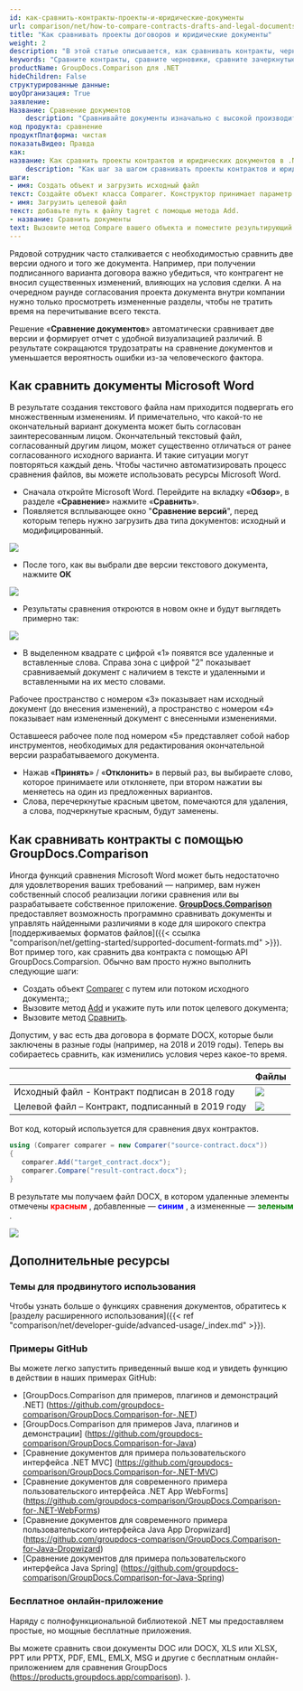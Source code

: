```yaml
---
id: как-сравнить-контракты-проекты-и-юридические-документы
url: comparison/net/how-to-compare-contracts-drafts-and-legal-documents
title: "Как сравнивать проекты договоров и юридические документы"
weight: 2
description: "В этой статье описывается, как сравнивать контракты, черновики и юридические документы с помощью функции «черной линии» Microsoft Word и API GroupDocs.Comparison."
keywords: "Сравните контракты, сравните черновики, сравните зачеркнутые, сравните зачеркнутые"
productName: GroupDocs.Comparison для .NET
hideChildren: False
структурированные данные:
шоуОрганизация: True
заявление:
Название: Сравнение документов
    description: "Сравнивайте документы изначально с высокой производительностью, используя язык C# и GroupDocs.Comparison для .NET."
код продукта: сравнение
продуктПлатформа: чистая
показатьВидео: Правда
как:
название: Как сравнить проекты контрактов и юридических документов в .NET
    description: "Как шаг за шагом сравнивать проекты контрактов и юридических документов в .NET"
шаги:
- имя: Создать объект и загрузить исходный файл
текст: Создайте объект класса Comparer. Конструктор принимает параметр пути к исходному файлу. Вы можете указать абсолютный или относительный путь к файлу в соответствии с вашими требованиями.
- имя: Загрузить целевой файл
текст: добавьте путь к файлу tagret с помощью метода Add.
- название: Сравнить документы
text: Вызовите метод Compare вашего объекта и поместите результирующий параметр пути к файлу.
---
```

Рядовой сотрудник часто сталкивается с необходимостью сравнить две версии одного и того же документа. Например, при получении подписанного варианта договора важно убедиться, что контрагент не вносил существенных изменений, влияющих на условия сделки. А на очередном раунде согласования проекта документа внутри компании нужно только просмотреть измененные разделы, чтобы не тратить время на перечитывание всего текста.
  


Решение «**Сравнение документов**» автоматически сравнивает две версии и формирует отчет с удобной визуализацией различий. В результате сокращаются трудозатраты на сравнение документов и уменьшается вероятность ошибки из-за человеческого фактора.

## Как сравнить документы Microsoft Word

  


В результате создания текстового файла нам приходится подвергать его множественным изменениям. И примечательно, что какой-то не окончательный вариант документа может быть согласован заинтересованным лицом. Окончательный текстовый файл, согласованный другим лицом, может существенно отличаться от ранее согласованного исходного варианта. И такие ситуации могут повторяться каждый день. Чтобы частично автоматизировать процесс сравнения файлов, вы можете использовать ресурсы Microsoft Word.

* Сначала откройте Microsoft Word. Перейдите на вкладку «**Обзор**», в разделе «**Сравнение**» нажмите «**Сравнить**».
* Появляется всплывающее окно "**Сравнение версий**", перед которым теперь нужно загрузить два типа документов: исходный и модифицированный.


      










![](/comparison/net/images/how-to-compare-contracts-drafts-and-legal-documents.png)
    







* После того, как вы выбрали две версии текстового документа, нажмите **ОК**


![](/comparison/net/images/how-to-compare-contracts-drafts-and-legal-documents_1.png)
      










    







* Результаты сравнения откроются в новом окне и будут выглядеть примерно так:


      










![](/comparison/net/images/how-to-compare-contracts-drafts-and-legal-documents_2.png)
    







* В выделенном квадрате с цифрой «1» появятся все удаленные и вставленные слова. Справа зона с цифрой "2" показывает сравниваемый документ с наличием в тексте и удаленными и вставленными на их место словами.


Рабочее пространство с номером «3» показывает нам исходный документ (до внесения изменений), а пространство с номером «4» показывает нам измененный документ с внесенными изменениями.


Оставшееся рабочее поле под номером «5» представляет собой набор инструментов, необходимых для редактирования окончательной версии разрабатываемого документа.
* Нажав «**Принять**» / «**Отклонить**» в первый раз, вы выбираете слово, которое принимаете или отклоняете, при втором нажатии вы меняетесь на один из предложенных вариантов.
* Слова, перечеркнутые красным цветом, помечаются для удаления, а слова, подчеркнутые красным, будут заменены.


    








## Как сравнивать контракты с помощью GroupDocs.Comparison

Иногда функций сравнения Microsoft Word может быть недостаточно для удовлетворения ваших требований — например, вам нужен собственный способ реализации логики сравнения или вы разрабатываете собственное приложение. [**GroupDocs.Comparison**](https://products.groupdocs.com/comparison/net) предоставляет возможность программно сравнивать документы и управлять найденными различиями в коде для широкого спектра [поддерживаемых форматов файлов]({{< ссылка "comparison/net/getting-started/supported-document-formats.md" >}}). Вот пример того, как сравнить два контракта с помощью API GroupDocs.Comparsion. Обычно вам просто нужно выполнить следующие шаги:

* Создать объект [Comparer](https://apireference.groupdocs.com/net/comparison/groupdocs.comparison/comparer) с путем или потоком исходного документа;;
* Вызовите метод [Add](https://apireference.groupdocs.com/net/comparison/groupdocs.comparison/comparer/methods/add/index) и укажите путь или поток целевого документа;
* Вызовите метод [Сравнить](https://apireference.groupdocs.com/comparison/net/groupdocs.comparison/comparer/methods/compare).

Допустим, у вас есть два договора в формате DOCX, которые были заключены в разные годы (например, на 2018 и 2019 годы). Теперь вы собираетесь сравнить, как изменились условия через какое-то время.

| | Файлы |
| --- | --- |
|Исходный файл - Контракт подписан в 2018 году| ![](/comparison/net/images/how-to-compare-contracts-drafts-and-legal-documents_3.png) |
|Целевой файл – Контракт, подписанный в 2019 году|![](/comparison/net/images/how-to-compare-contracts-drafts-and-legal-documents_4.png)|

Вот код, который используется для сравнения двух контрактов.

```csharp
using (Comparer comparer = new Comparer("source-contract.docx"))
{
   comparer.Add("target_contract.docx");
   comparer.Compare("result-contract.docx");
}
```

В результате мы получаем файл DOCX, в котором удаленные элементы отмечены <font color="red">**красным**</font> , добавленные — <font color="blue">**синим**</font> , а измененные — <font color="green">**зеленым**</font> .

![](/comparison/net/images/how-to-compare-contracts-drafts-and-legal-documents_5.png)

## Дополнительные ресурсы
### Темы для продвинутого использования
Чтобы узнать больше о функциях сравнения документов, обратитесь к [разделу расширенного использования]({{< ref "comparison/net/developer-guide/advanced-usage/_index.md" >}}).

### Примеры GitHub
Вы можете легко запустить приведенный выше код и увидеть функцию в действии в наших примерах GitHub:
* [GroupDocs.Comparison для примеров, плагинов и демонстраций .NET] (https://github.com/groupdocs-comparison/GroupDocs.Comparison-for-.NET)
* [GroupDocs.Comparison для примеров Java, плагинов и демонстрации] (https://github.com/groupdocs-comparison/GroupDocs.Comparison-for-Java)
* [Сравнение документов для примера пользовательского интерфейса .NET MVC] (https://github.com/groupdocs-comparison/GroupDocs.Comparison-for-.NET-MVC)
* [Сравнение документов для современного примера пользовательского интерфейса .NET App WebForms] (https://github.com/groupdocs-comparison/GroupDocs.Comparison-for-.NET-WebForms)
* [Сравнение документов для современного примера пользовательского интерфейса Java App Dropwizard] (https://github.com/groupdocs-comparison/GroupDocs.Comparison-for-Java-Dropwizard)
* [Сравнение документов для примера пользовательского интерфейса Java Spring] (https://github.com/groupdocs-comparison/GroupDocs.Comparison-for-Java-Spring)
    







### Бесплатное онлайн-приложение
Наряду с полнофункциональной библиотекой .NET мы предоставляем простые, но мощные бесплатные приложения.


Вы можете сравнить свои документы DOC или DOCX, XLS или XLSX, PPT или PPTX, PDF, EML, EMLX, MSG и другие с бесплатным онлайн-приложением для сравнения GroupDocs (https://products.groupdocs.app/comparison). ).

